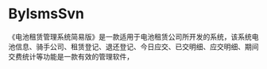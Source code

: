# BylsmsSvn
 《电池租赁管理系统简易版》是一款适用于电池租赁公司所开发的系统，该系统电池信息、骑手公司、租赁登记、退还登记、今日应交、已交明细、应交明细、期间交费统计等功能是一款有效的管理软件，
